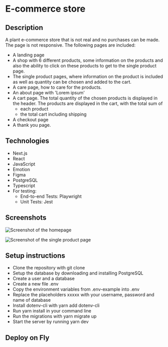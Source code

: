 # E-commerce store

## Description

A plant e-commerce store that is not real and no purchases can be made. The page is not responsive. The following pages are included:

- A landing page
- A shop with 6 different products, some information on the products and also the ability to click on these products to get to the single product page.
- The single product pages, where information on the product is included as well as quantity can be chosen and added to the cart.
- A care page, how to care for the products.
- An about page with 'Lorem ipsum'
- A cart page. The total quantity of the chosen products is displayed in the header. The products are displayed in the cart, with the total sum of
  - each product
  - the total cart including shipping
- A checkout page
- A thank you page.

## Technologies

- Next.js
- React
- JavaScript
- Emotion
- Figma
- PostgreSQL
- Typescript
- For testing:
  - End-to-end Tests: Playwright
  - Unit Tests: Jest

## Screenshots

![Screenshot of the homepage](/Users/utipuuh/projects/ecommerce-store-nextjs/Homepage.png 'Screenshot of the homepage')

![Screenshot of the single product page](/Users/utipuuh/projects/ecommerce-store-nextjs/SinglePlantPage.png 'Screenshot of the single product page')

## Setup instructions

- Clone the repository with git clone <repo>
- Setup the database by downloading and installing PostgreSQL
- Create a user and a database
- Create a new file .env
- Copy the environment variables from .env-example into .env
- Replace the placeholders xxxxx with your username, password and name of database
- Install dotenv-cli with yarn add dotenv-cli
- Run yarn install in your command line
- Run the migrations with yarn migrate up
- Start the server by running yarn dev

## Deploy on Fly
